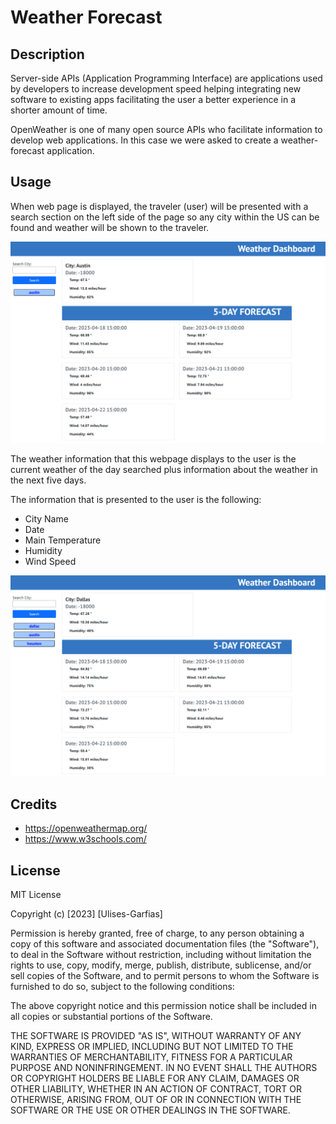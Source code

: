 # Weather Forecast

## Description
Server-side APIs (Application Programming Interface) are applications used by developers to increase development speed helping integrating new software to existing apps facilitating the user a better experience in a shorter amount of time.

OpenWeather is one of many open source APIs who facilitate information to develop web applications. In this case we were asked to create a weather-forecast application.

## Usage
When web page is displayed, the traveler (user) will be presented with a search section on the left side of the page so any city within the US can be found and weather will be shown to the traveler.

![city1](./assets/images/city1.jpg)

The weather information that this webpage displays to the user is the current weather of the day searched plus information about the weather in the next five days.

The information that is presented to the user is the following:
- City Name
- Date
- Main Temperature
- Humidity
- Wind Speed

![city2](./assets/images/city2.jpg)

## Credits
- https://openweathermap.org/
- https://www.w3schools.com/

## License
MIT License

Copyright (c) [2023] [Ulises-Garfias]

Permission is hereby granted, free of charge, to any person obtaining a copy
of this software and associated documentation files (the "Software"), to deal
in the Software without restriction, including without limitation the rights
to use, copy, modify, merge, publish, distribute, sublicense, and/or sell
copies of the Software, and to permit persons to whom the Software is
furnished to do so, subject to the following conditions:

The above copyright notice and this permission notice shall be included in all
copies or substantial portions of the Software.

THE SOFTWARE IS PROVIDED "AS IS", WITHOUT WARRANTY OF ANY KIND, EXPRESS OR
IMPLIED, INCLUDING BUT NOT LIMITED TO THE WARRANTIES OF MERCHANTABILITY,
FITNESS FOR A PARTICULAR PURPOSE AND NONINFRINGEMENT. IN NO EVENT SHALL THE
AUTHORS OR COPYRIGHT HOLDERS BE LIABLE FOR ANY CLAIM, DAMAGES OR OTHER
LIABILITY, WHETHER IN AN ACTION OF CONTRACT, TORT OR OTHERWISE, ARISING FROM,
OUT OF OR IN CONNECTION WITH THE SOFTWARE OR THE USE OR OTHER DEALINGS IN THE
SOFTWARE.
